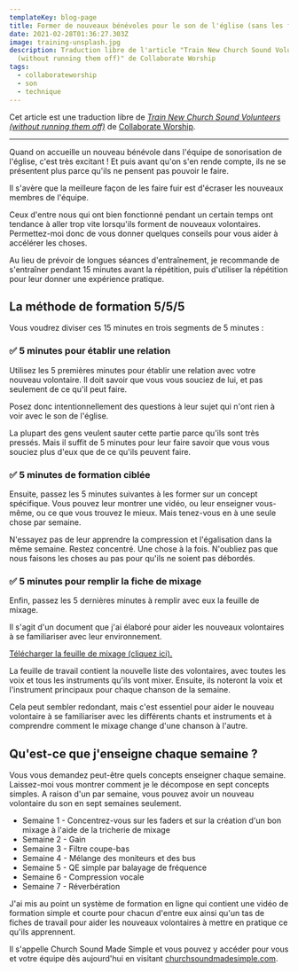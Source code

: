 ```yaml
---
templateKey: blog-page
title: Former de nouveaux bénévoles pour le son de l'église (sans les faire fuir)
date: 2021-02-28T01:36:27.303Z
image: training-unsplash.jpg
description: Traduction libre de l'article "Train New Church Sound Volunteers
  (without running them off)" de Collaborate Worship
tags:
  - collaborateworship
  - son
  - technique
---
```

Cet article est une traduction libre de [_Train New Church Sound Volunteers (without running them off)_](https://collaborateworship.com/train-church-sound/) de [Collaborate Worship](https://collaborateworship.com/).

---

Quand on accueille un nouveau bénévole dans l'équipe de sonorisation de l'église, c'est très excitant ! Et puis avant qu'on s'en rende compte, ils ne se présentent plus parce qu'ils ne pensent pas pouvoir le faire.

Il s'avère que la meilleure façon de les faire fuir est d'écraser les nouveaux membres de l'équipe.

Ceux d'entre nous qui ont bien fonctionné pendant un certain temps ont tendance à aller trop vite lorsqu'ils forment de nouveaux volontaires. Permettez-moi donc de vous donner quelques conseils pour vous aider à accélérer les choses.

Au lieu de prévoir de longues séances d'entraînement, je recommande de s'entraîner pendant 15 minutes avant la répétition, puis d'utiliser la répétition pour leur donner une expérience pratique.

## La méthode de formation 5/5/5

Vous voudrez diviser ces 15 minutes en trois segments de 5 minutes :

### ✅ 5 minutes pour établir une relation

Utilisez les 5 premières minutes pour établir une relation avec votre nouveau volontaire. Il doit savoir que vous vous souciez de lui, et pas seulement de ce qu'il peut faire.

Posez donc intentionnellement des questions à leur sujet qui n'ont rien à voir avec le son de l'église.

La plupart des gens veulent sauter cette partie parce qu'ils sont très pressés. Mais il suffit de 5 minutes pour leur faire savoir que vous vous souciez plus d'eux que de ce qu'ils peuvent faire.

### ✅ 5 minutes de formation ciblée

Ensuite, passez les 5 minutes suivantes à les former sur un concept spécifique. Vous pouvez leur montrer une vidéo, ou leur enseigner vous-même, ou ce que vous trouvez le mieux. Mais tenez-vous en à une seule chose par semaine.

N'essayez pas de leur apprendre la compression et l'égalisation dans la même semaine. Restez concentré. Une chose à la fois. N'oubliez pas que nous faisons les choses au pas pour qu'ils ne soient pas débordés.

### ✅ 5 minutes pour remplir la fiche de mixage

Enfin, passez les 5 dernières minutes à remplir avec eux la feuille de mixage.

Il s'agit d'un document que j'ai élaboré pour aider les nouveaux volontaires à se familiariser avec leur environnement.

[Télécharger la feuille de mixage (cliquez ici).](https://collaborate-worship.ck.page/91b622863c)

La feuille de travail contient la nouvelle liste des volontaires, avec toutes les voix et tous les instruments qu'ils vont mixer. Ensuite, ils noteront la voix et l'instrument principaux pour chaque chanson de la semaine.

Cela peut sembler redondant, mais c'est essentiel pour aider le nouveau volontaire à se familiariser avec les différents chants et instruments et à comprendre comment le mixage change d'une chanson à l'autre.

## Qu'est-ce que j'enseigne chaque semaine ?

Vous vous demandez peut-être quels concepts enseigner chaque semaine. Laissez-moi vous montrer comment je le décompose en sept concepts simples. A raison d'un par semaine, vous pouvez avoir un nouveau volontaire du son en sept semaines seulement.

- Semaine 1 - Concentrez-vous sur les faders et sur la création d'un bon mixage à l'aide de la tricherie de mixage
- Semaine 2 - Gain
- Semaine 3 - Filtre coupe-bas
- Semaine 4 - Mélange des moniteurs et des bus
- Semaine 5 - QE simple par balayage de fréquence
- Semaine 6 - Compression vocale
- Semaine 7 - Réverbération

J'ai mis au point un système de formation en ligne qui contient une vidéo de formation simple et courte pour chacun d'entre eux ainsi qu'un tas de fiches de travail pour aider les nouveaux volontaires à mettre en pratique ce qu'ils apprennent.

Il s'appelle Church Sound Made Simple et vous pouvez y accéder pour vous et votre équipe dès aujourd'hui en visitant [churchsoundmadesimple.com](churchsoundmadesimple.com).